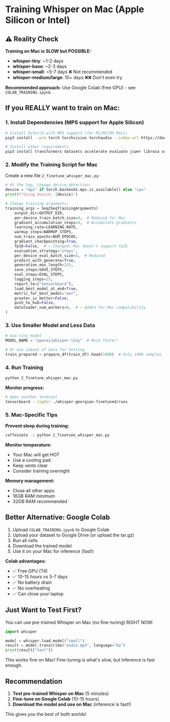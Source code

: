 # Training Whisper on Mac (Apple Silicon or Intel)

## ⚠️ Reality Check

**Training on Mac is SLOW but POSSIBLE:**
- **whisper-tiny**: ~1-2 days
- **whisper-base**: ~2-3 days
- **whisper-small**: ~5-7 days ❌ Not recommended
- **whisper-medium/large**: 10+ days ❌❌ Don't even try

**Recommended approach:** Use Google Colab (free GPU) - see `COLAB_TRAINING.ipynb`

## If you REALLY want to train on Mac:

### 1. Install Dependencies (MPS support for Apple Silicon)

```bash
# Install PyTorch with MPS support (for M1/M2/M3 Macs)
pip3 install --pre torch torchvision torchaudio --index-url https://download.pytorch.org/whl/nightly/cpu

# Install other requirements
pip3 install transformers datasets accelerate evaluate jiwer librosa soundfile gradio pandas
```

### 2. Modify the Training Script for Mac

Create a new file `2_finetune_whisper_mac.py`:

```python
# At the top, change device detection:
device = "mps" if torch.backends.mps.is_available() else "cpu"
print(f"Using device: {device}")

# Change training arguments:
training_args = Seq2SeqTrainingArguments(
    output_dir=OUTPUT_DIR,
    per_device_train_batch_size=4,  # Reduced for Mac
    gradient_accumulation_steps=4,  # Accumulate gradients
    learning_rate=LEARNING_RATE,
    warmup_steps=WARMUP_STEPS,
    num_train_epochs=NUM_EPOCHS,
    gradient_checkpointing=True,
    fp16=False,  # ← Changed! Mac doesn't support fp16
    evaluation_strategy="steps",
    per_device_eval_batch_size=4,  # Reduced
    predict_with_generate=True,
    generation_max_length=225,
    save_steps=SAVE_STEPS,
    eval_steps=EVAL_STEPS,
    logging_steps=25,
    report_to=["tensorboard"],
    load_best_model_at_end=True,
    metric_for_best_model="wer",
    greater_is_better=False,
    push_to_hub=False,
    dataloader_num_workers=0,  # ← Added for Mac compatibility
)
```

### 3. Use Smaller Model and Less Data

```python
# Use tiny model
MODEL_NAME = "openai/whisper-tiny"  # Much faster!

# Or use subset of data for testing
train_prepared = prepare_df(train_df).head(1000)  # Only 1000 samples
```

### 4. Run Training

```bash
python 2_finetune_whisper_mac.py
```

**Monitor progress:**
```bash
# Open another terminal
tensorboard --logdir ./whisper-georgian-finetuned/runs
```

### 5. Mac-Specific Tips

**Prevent sleep during training:**
```bash
caffeinate -i python 2_finetune_whisper_mac.py
```

**Monitor temperature:**
- Your Mac will get HOT
- Use a cooling pad
- Keep vents clear
- Consider training overnight

**Memory management:**
- Close all other apps
- 16GB RAM minimum
- 32GB RAM recommended

## Better Alternative: Google Colab

1. Upload `COLAB_TRAINING.ipynb` to Google Colab
2. Upload your dataset to Google Drive (or upload the tar.gz)
3. Run all cells
4. Download the trained model
5. Use it on your Mac for inference (fast!)

**Colab advantages:**
- ✅ Free GPU (T4)
- ✅ 10-15 hours vs 5-7 days
- ✅ No battery drain
- ✅ No overheating
- ✅ Can close your laptop

## Just Want to Test First?

You can use pre-trained Whisper on Mac (no fine-tuning) RIGHT NOW:

```python
import whisper

model = whisper.load_model("small")
result = model.transcribe("audio.mp3", language="ka")
print(result["text"])
```

This works fine on Mac! Fine-tuning is what's slow, but inference is fast enough.

## Recommendation

1. **Test pre-trained Whisper on Mac** (5 minutes)
2. **Fine-tune on Google Colab** (10-15 hours)
3. **Download the model and use on Mac** (inference is fast!)

This gives you the best of both worlds!
